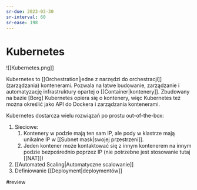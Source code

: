 ```yaml
---
sr-due: 2023-03-30
sr-interval: 60
sr-ease: 198
---
```


# Kubernetes

![[Kubernetes.png]]

Kubernetes to [[Orchestration|jedne z narzędzi do orchestracji]] (zarządzania) kontenerami. Pozwala na łatwe budowanie, zarządzanie i automatyzację infrastruktury opartej o [[Container|kontenery]]. Zbudowany na bazie [Borg]
Kubernetes opiera się o kontenery, więc Kubernetes też można określić jako API do Dockera i zarządzania kontenerami.

Kubernetes dostarcza wielu rozwiązań po prostu out-of-the-box:
1. Sieciowe:
	1. Kontenery w podzie mają ten sam IP, ale pody w klastrze mają unikalne IP w [[Subnet mask|swojej przestrzeni]].
	2. Jeden kontener może kontaktować się z innym kontenerem na innym podzie bezpośrednio poprzez IP (nie potrzebne jest stosowanie tutaj [[NAT]])
2. [[Automated Scaling|Automatyczne scalowanie]]
3. Definiowanie [[Deployment|deploymentów]]

#review